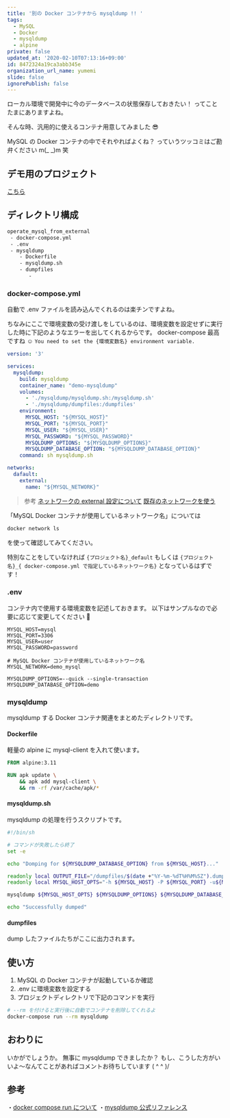 ```yaml
---
title: '別の Docker コンテナから mysqldump !! '
tags:
  - MySQL
  - Docker
  - mysqldump
  - alpine
private: false
updated_at: '2020-02-10T07:13:16+09:00'
id: 8472324a19ca3abb345e
organization_url_name: yumemi
slide: false
ignorePublish: false
---
```

ローカル環境で開発中に今のデータベースの状態保存しておきたい！
ってことたまにありますよね。

そんな時、汎用的に使えるコンテナ用意してみました :sunglasses:

MySQL の Docker コンテナの中でそれやればよくね？
っていうツッコミはご勘弁ください m(_ _)m 笑

## デモ用のプロジェクト

[こちら](https://github.com/tatsuya-okayama/operate_mysql_from_external_demo)

## ディレクトリ構成

```bash
operate_mysql_from_external
 - docker-compose.yml
 - .env
 - mysqldump
    - Dockerfile
    - mysqldump.sh
    - dumpfiles
       - 
```

### docker-compose.yml

自動で .env ファイルを読み込んでくれるのは楽チンですよね。

ちなみにここで環境変数の受け渡しをしているのは、環境変数を設定せずに実行した時に下記のようなエラーを出してくれるからです。 docker-compose 最高ですね :relaxed:
`You need to set the {環境変数名} environment variable.`

```yml
version: '3'

services:
  mysqldump:
    build: mysqldump
    container_name: "demo-mysqldump"
    volumes:
      - './mysqldump/mysqldump.sh:/mysqldump.sh'
      - './mysqldump/dumpfiles:/dumpfiles'
    environment:
      MYSQL_HOST: "${MYSQL_HOST}"
      MYSQL_PORT: "${MYSQL_PORT}"
      MYSQL_USER: "${MYSQL_USER}"
      MYSQL_PASSWORD: "${MYSQL_PASSWORD}"
      MYSQLDUMP_OPTIONS: "${MYSQLDUMP_OPTIONS}"
      MYSQLDUMP_DATABASE_OPTION: "${MYSQLDUMP_DATABASE_OPTION}"
    command: sh mysqldump.sh

networks:
  dafault:
    external:
      name: "${MYSQL_NETWORK}"
```

> 参考
[ネットワークの external 設定について](http://docs.docker.jp/compose/compose-file.html#id8)
[既存のネットワークを使う](https://docs.docker.com/compose/networking/#use-a-pre-existing-network)

「MySQL Docker コンテナが使用しているネットワーク名」については

```bash
docker network ls
```

を使って確認してみてください。

特別なことをしていなければ
`{プロジェクト名}_default`
もしくは
`{プロジェクト名}_{ docker-compose.yml で指定しているネットワーク名}`
となっているはずです！

### .env

コンテナ内で使用する環境変数を記述しておきます。
以下はサンプルなので必要に応じて変更してください :robot:

```env
MYSQL_HOST=mysql
MYSQL_PORT=3306
MYSQL_USER=user
MYSQL_PASSWORD=password

# MySQL Docker コンテナが使用しているネットワーク名
MYSQL_NETWORK=demo_mysql

MYSQLDUMP_OPTIONS=--quick --single-transaction
MYSQLDUMP_DATABASE_OPTION=demo
```

### mysqldump

mysqldump する Docker コンテナ関連をまとめたディレクトリです。

#### Dockerfile

軽量の alpine に mysql-client を入れて使います。

```Dockerfile
FROM alpine:3.11

RUN apk update \
    && apk add mysql-client \
    && rm -rf /var/cache/apk/*
```

#### mysqldump.sh

mysqldump の処理を行うスクリプトです。

```sh
#!/bin/sh

# コマンドが失敗したら終了
set -e

echo "Domping for ${MYSQLDUMP_DATABASE_OPTION} from ${MYSQL_HOST}..."

readonly local OUTPUT_FILE="/dumpfiles/$(date +"%Y-%m-%dT%H%M%SZ").dump.sql"
readonly local MYSQL_HOST_OPTS="-h ${MYSQL_HOST} -P ${MYSQL_PORT} -u${MYSQL_USER} -p${MYSQL_PASSWORD}"

mysqldump ${MYSQL_HOST_OPTS} ${MYSQLDUMP_OPTIONS} ${MYSQLDUMP_DATABASE_OPTION} > "${OUTPUT_FILE}"

echo "Successfully dumped"
```

#### dumpfiles

dump したファイルたちがここに出力されます。

## 使い方

1. MySQL の Docker コンテナが起動しているか確認
2. .env に環境変数を設定する
3. プロジェクトディレクトリで下記のコマンドを実行

```bash
# --rm を付けると実行後に自動でコンテナを削除してくれるよ
docker-compose run --rm mysqldump
```

## おわりに

いかがでしょうか。
無事に mysqldump できましたか？
もし、こうした方がいいよ〜なんてことがあればコメントお待ちしています ( ^ ^ )/

## 参考

・[docker compose run について](https://docs.docker.com/compose/reference/run/)
・[mysqldump 公式リファレンス](https://dev.mysql.com/doc/refman/5.7/en/mysqldump.html)
